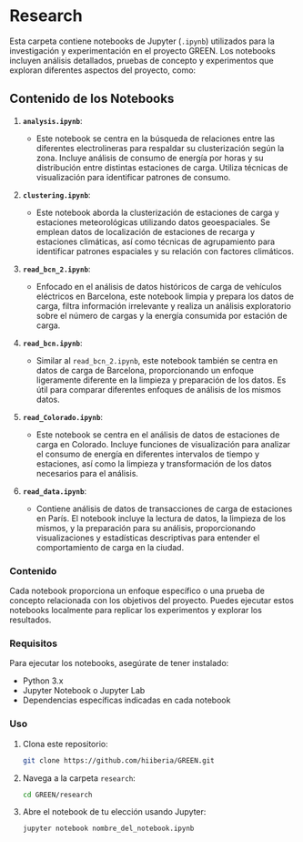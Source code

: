 # Research

Esta carpeta contiene notebooks de Jupyter (`.ipynb`) utilizados para la investigación y experimentación en el proyecto GREEN. Los notebooks incluyen análisis detallados, pruebas de concepto y experimentos que exploran diferentes aspectos del proyecto, como:

## Contenido de los Notebooks

1. **`analysis.ipynb`**: 
   - Este notebook se centra en la búsqueda de relaciones entre las diferentes electrolineras para respaldar su clusterización según la zona. Incluye análisis de consumo de energía por horas y su distribución entre distintas estaciones de carga. Utiliza técnicas de visualización para identificar patrones de consumo.

2. **`clustering.ipynb`**:
   - Este notebook aborda la clusterización de estaciones de carga y estaciones meteorológicas utilizando datos geoespaciales. Se emplean datos de localización de estaciones de recarga y estaciones climáticas, así como técnicas de agrupamiento para identificar patrones espaciales y su relación con factores climáticos.

3. **`read_bcn_2.ipynb`**:
   - Enfocado en el análisis de datos históricos de carga de vehículos eléctricos en Barcelona, este notebook limpia y prepara los datos de carga, filtra información irrelevante y realiza un análisis exploratorio sobre el número de cargas y la energía consumida por estación de carga.

4. **`read_bcn.ipynb`**:
   - Similar al `read_bcn_2.ipynb`, este notebook también se centra en datos de carga de Barcelona, proporcionando un enfoque ligeramente diferente en la limpieza y preparación de los datos. Es útil para comparar diferentes enfoques de análisis de los mismos datos.

5. **`read_Colorado.ipynb`**:
   - Este notebook se centra en el análisis de datos de estaciones de carga en Colorado. Incluye funciones de visualización para analizar el consumo de energía en diferentes intervalos de tiempo y estaciones, así como la limpieza y transformación de los datos necesarios para el análisis.

6. **`read_data.ipynb`**:
   - Contiene análisis de datos de transacciones de carga de estaciones en París. El notebook incluye la lectura de datos, la limpieza de los mismos, y la preparación para su análisis, proporcionando visualizaciones y estadísticas descriptivas para entender el comportamiento de carga en la ciudad.


### Contenido

Cada notebook proporciona un enfoque específico o una prueba de concepto relacionada con los objetivos del proyecto. Puedes ejecutar estos notebooks localmente para replicar los experimentos y explorar los resultados.

### Requisitos

Para ejecutar los notebooks, asegúrate de tener instalado:
- Python 3.x
- Jupyter Notebook o Jupyter Lab
- Dependencias específicas indicadas en cada notebook

### Uso

1. Clona este repositorio:
    ```bash
    git clone https://github.com/hiiberia/GREEN.git
    ```
2. Navega a la carpeta `research`:
    ```bash
    cd GREEN/research
    ```
3. Abre el notebook de tu elección usando Jupyter:
    ```bash
    jupyter notebook nombre_del_notebook.ipynb
    ```
